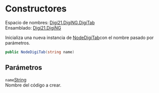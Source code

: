 # Constructores

Espacio de nombres: [Digi21.DigiNG.DigiTab](/digi3d-net/programacion/.net/referencia/digi21.diging/digi21.diging.digitab/)  
Ensamblado: [Digi21.DigiNG](/digi3d-net/programacion/.net/referencia/digi21.diging.plugin/digi21.diging/)

Inicializa una nueva instancia de [NodeDigiTab](./)con el nombre pasado por parámetros.

```csharp
public NodeDigiTab(string name)
```

## Parámetros

`name`[String](https://docs.microsoft.com/en-us/dotnet/api/system.string?view=net-5.0)  
Nombre del código a crear.






